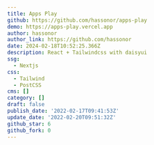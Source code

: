 ```yaml
---
title: Apps Play
github: https://github.com/hassonor/apps-play
demo: https://apps-play.vercel.app
author: hassonor
author_link: https://github.com/hassonor
date: 2024-02-18T10:52:25.366Z
description: React + Tailwindcss with daisyui
ssg:
  - Nextjs
css:
  - Tailwind
  - PostCSS
cms: []
category: []
draft: false
publish_date: '2022-02-17T09:41:53Z'
update_date: '2022-02-20T09:51:32Z'
github_star: 6
github_fork: 0
---
```


